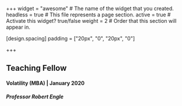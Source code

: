 +++
widget = "awesome"  # The name of the widget that you created.
headless = true  # This file represents a page section.
active = true  # Activate this widget? true/false
weight = 2  # Order that this section will appear in.

[design.spacing]
  padding = ["20px", "0", "20px", "0"]

+++
## Teaching Fellow
#### **Volatility (MBA)** | January 2020
##### Professor Robert Engle
